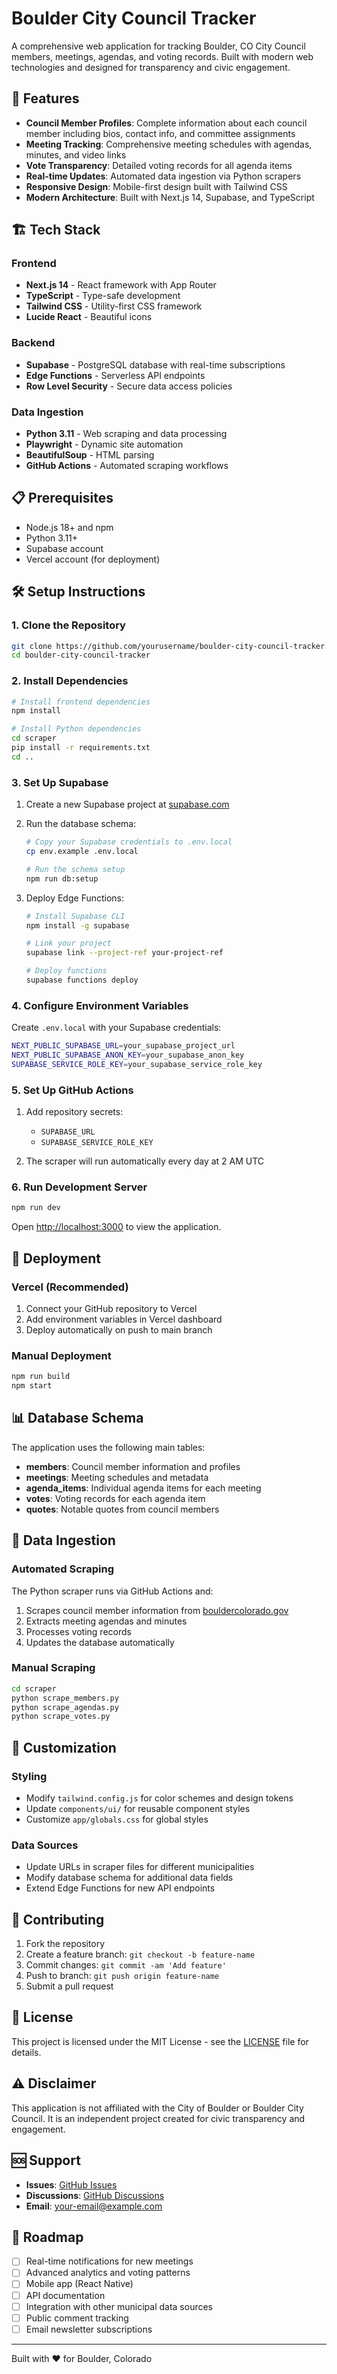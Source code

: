 # Boulder City Council Tracker

A comprehensive web application for tracking Boulder, CO City Council members, meetings, agendas, and voting records. Built with modern web technologies and designed for transparency and civic engagement.

## 🚀 Features

- **Council Member Profiles**: Complete information about each council member including bios, contact info, and committee assignments
- **Meeting Tracking**: Comprehensive meeting schedules with agendas, minutes, and video links
- **Vote Transparency**: Detailed voting records for all agenda items
- **Real-time Updates**: Automated data ingestion via Python scrapers
- **Responsive Design**: Mobile-first design built with Tailwind CSS
- **Modern Architecture**: Built with Next.js 14, Supabase, and TypeScript

## 🏗️ Tech Stack

### Frontend
- **Next.js 14** - React framework with App Router
- **TypeScript** - Type-safe development
- **Tailwind CSS** - Utility-first CSS framework
- **Lucide React** - Beautiful icons

### Backend
- **Supabase** - PostgreSQL database with real-time subscriptions
- **Edge Functions** - Serverless API endpoints
- **Row Level Security** - Secure data access policies

### Data Ingestion
- **Python 3.11** - Web scraping and data processing
- **Playwright** - Dynamic site automation
- **BeautifulSoup** - HTML parsing
- **GitHub Actions** - Automated scraping workflows

## 📋 Prerequisites

- Node.js 18+ and npm
- Python 3.11+
- Supabase account
- Vercel account (for deployment)

## 🛠️ Setup Instructions

### 1. Clone the Repository

```bash
git clone https://github.com/yourusername/boulder-city-council-tracker.git
cd boulder-city-council-tracker
```

### 2. Install Dependencies

```bash
# Install frontend dependencies
npm install

# Install Python dependencies
cd scraper
pip install -r requirements.txt
cd ..
```

### 3. Set Up Supabase

1. Create a new Supabase project at [supabase.com](https://supabase.com)
2. Run the database schema:
   ```bash
   # Copy your Supabase credentials to .env.local
   cp env.example .env.local
   
   # Run the schema setup
   npm run db:setup
   ```

3. Deploy Edge Functions:
   ```bash
   # Install Supabase CLI
   npm install -g supabase
   
   # Link your project
   supabase link --project-ref your-project-ref
   
   # Deploy functions
   supabase functions deploy
   ```

### 4. Configure Environment Variables

Create `.env.local` with your Supabase credentials:

```bash
NEXT_PUBLIC_SUPABASE_URL=your_supabase_project_url
NEXT_PUBLIC_SUPABASE_ANON_KEY=your_supabase_anon_key
SUPABASE_SERVICE_ROLE_KEY=your_supabase_service_role_key
```

### 5. Set Up GitHub Actions

1. Add repository secrets:
   - `SUPABASE_URL`
   - `SUPABASE_SERVICE_ROLE_KEY`

2. The scraper will run automatically every day at 2 AM UTC

### 6. Run Development Server

```bash
npm run dev
```

Open [http://localhost:3000](http://localhost:3000) to view the application.

## 🚀 Deployment

### Vercel (Recommended)

1. Connect your GitHub repository to Vercel
2. Add environment variables in Vercel dashboard
3. Deploy automatically on push to main branch

### Manual Deployment

```bash
npm run build
npm start
```

## 📊 Database Schema

The application uses the following main tables:

- **members**: Council member information and profiles
- **meetings**: Meeting schedules and metadata
- **agenda_items**: Individual agenda items for each meeting
- **votes**: Voting records for each agenda item
- **quotes**: Notable quotes from council members

## 🔄 Data Ingestion

### Automated Scraping

The Python scraper runs via GitHub Actions and:

1. Scrapes council member information from [bouldercolorado.gov](https://bouldercolorado.gov)
2. Extracts meeting agendas and minutes
3. Processes voting records
4. Updates the database automatically

### Manual Scraping

```bash
cd scraper
python scrape_members.py
python scrape_agendas.py
python scrape_votes.py
```

## 🎨 Customization

### Styling

- Modify `tailwind.config.js` for color schemes and design tokens
- Update `components/ui/` for reusable component styles
- Customize `app/globals.css` for global styles

### Data Sources

- Update URLs in scraper files for different municipalities
- Modify database schema for additional data fields
- Extend Edge Functions for new API endpoints

## 🤝 Contributing

1. Fork the repository
2. Create a feature branch: `git checkout -b feature-name`
3. Commit changes: `git commit -am 'Add feature'`
4. Push to branch: `git push origin feature-name`
5. Submit a pull request

## 📝 License

This project is licensed under the MIT License - see the [LICENSE](LICENSE) file for details.

## ⚠️ Disclaimer

This application is not affiliated with the City of Boulder or Boulder City Council. It is an independent project created for civic transparency and engagement.

## 🆘 Support

- **Issues**: [GitHub Issues](https://github.com/yourusername/boulder-city-council-tracker/issues)
- **Discussions**: [GitHub Discussions](https://github.com/yourusername/boulder-city-council-tracker/discussions)
- **Email**: your-email@example.com

## 🔮 Roadmap

- [ ] Real-time notifications for new meetings
- [ ] Advanced analytics and voting patterns
- [ ] Mobile app (React Native)
- [ ] API documentation
- [ ] Integration with other municipal data sources
- [ ] Public comment tracking
- [ ] Email newsletter subscriptions

---

Built with ❤️ for Boulder, Colorado
